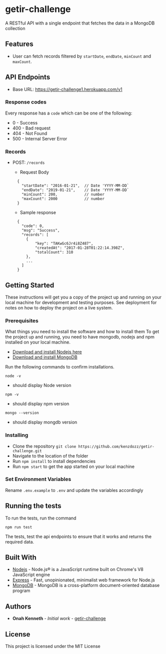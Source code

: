 # getir-challenge
A RESTful API with a single endpoint that fetches the data in a MongoDB collection

## Features

- User can fetch records filtered by `startDate`, `endDate`, `minCount` and `maxCount`.

## API Endpoints

- Base URL: https://getir-challenge1.herokuapp.com/v1

### Response codes

Every response has a `code` which can be one of the following:

- 0   - Success
- 400 - Bad request
- 404 - Not Found
- 500 - Internal Server Error

### Records

- POST: `/records`

  - Request Body

  ``` 
    {
      "startDate": "2016-01-21",  // Date 'YYYY-MM-DD`
      "endDate": "2019-01-21",    // Date 'YYYY-MM-DD`
      "minCount": 200,            // number
      "maxCount": 2000            // number
    }
  ```
  - Sample response
  ```
    {
      "code": 0,
      "msg": "Success",
      "records": [
        {
            "key": "TAKwGc6Jr4i8Z487",
            "createdAt": "2017-01-28T01:22:14.398Z",
            "totalCount": 310
        },
        ...
      ]
    }
  ```

## Getting Started

These instructions will get you a copy of the project up and running on your local machine for development and testing purposes. See deployment for notes on how to deploy the project on a live system.


### Prerequisites

What things you need to install the software and how to install them
To get the project up and running, you need to have mongodb, nodejs and npm installed on your local machine.
- [Download and install Nodejs here](https://nodejs.org/en/download/)
- [Download and install MongoDB](https://www.mongodb.com/)

Run the following commands to confirm installations.
```
node -v
```
 - should display Node version
```
npm -v
```
 - should display npm version
```
mongo --version
```
 - should display mongdb version


### Installing

 - Clone the repository `git clone https://github.com/kenzdozz/getir-challenge.git`
 - Navigate to the location of the folder
 - Run `npm install` to install dependencies
 - Run `npm start` to get the app started on your local machine

### Set Environment Variables
Rename `.env.example` to `.env` and update the variables accordingly


## Running the tests

To run the tests, run the command
```
npm run test
```
The tests, test the api endpoints to ensure that it works and returns the required data.


## Built With

* [Nodejs](https://nodejs.org/en/) - Node.js® is a JavaScript runtime built on Chrome's V8 JavaScript engine
* [Express](https://expressjs.com/) - Fast, unopinionated, minimalist web framework for Node.js
* [MongoDB](https://www.mongodb.org/) - MongoDB is a cross-platform document-oriented database program

## Authors

* **Onah Kenneth** - *Initial work* - [getir-challenge](https://github.com/kenzdozz/getir-challenge)

## License

This project is licensed under the MIT License
